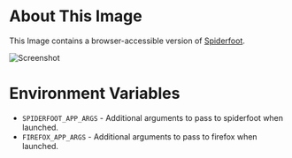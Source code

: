 # About This Image

This Image contains a browser-accessible version of [Spiderfoot](https://github.com/smicallef/spiderfoot).

![Screenshot][Image_Screenshot]

[Image_Screenshot]: https://5856039.fs1.hubspotusercontent-na1.net/hubfs/5856039/dockerhub/image-screenshots/spiderfoot.png "Image Screenshot"

# Environment Variables

* `SPIDERFOOT_APP_ARGS` - Additional arguments to pass to spiderfoot when launched.
* `FIREFOX_APP_ARGS` - Additional arguments to pass to firefox when launched.
